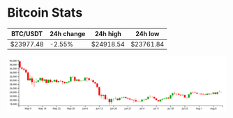 # Bitcoin Stats

BTC/USDT|24h change|24h high|24h low|
|---|---|---|---|
|$23977.48|-2.55%|$24918.54|$23761.84|

<img src="./chart.svg">
